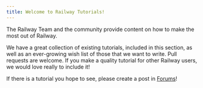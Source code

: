 ```yaml
---
title: Welcome to Railway Tutorials!
---
```


The Railway Team and the community provide content on how to make the most out of Railway.

We have a great collection of existing tutorials, included in this section, as well as an ever-growing wish list of those that we want to write.  Pull requests are welcome.  If you make a quality tutorial for other Railway users, we would love really to include it!

If there is a tutorial you hope to see, please create a post in <a href="https://community.railway.app/" target="_blank">Forums</a>!